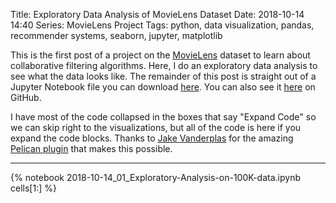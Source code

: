 Title: Exploratory Data Analysis of MovieLens Dataset
Date: 2018-10-14 14:40
Series: MovieLens Project
Tags: python, data visualization, pandas, recommender systems, seaborn, jupyter, matplotlib

This is the first post of a project on the [MovieLens](https://grouplens.org/datasets/movielens/) dataset to learn about collaborative filtering algorithms. Here, I do an exploratory data analysis to see what the data looks like. The remainder of this post is straight out of a Jupyter Notebook file you can download [here](/notebooks/2018-10-14_01_Exploratory-Analysis-on-100K-data.ipynb). You can also see it [here](https://github.com/benlindsay/movielens-analysis/blob/master/01_Exploratory-Analysis-on-100K-data.ipynb) on GitHub.

I have most of the code collapsed in the boxes that say "Expand Code" so we can skip right to the visualizations, but all of the code is here if you expand the code blocks. Thanks to [Jake Vanderplas](http://vanderplas.com/) for the amazing [Pelican plugin](https://github.com/getpelican/pelican-plugins/tree/master/liquid_tags) that makes this possible.

------

{% notebook 2018-10-14_01_Exploratory-Analysis-on-100K-data.ipynb cells[1:] %}

